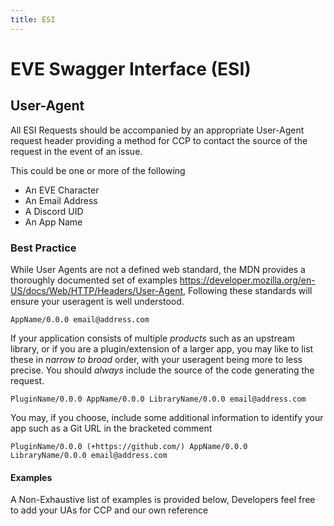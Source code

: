 ```yaml
---
title: ESI
---
```

# EVE Swagger Interface (ESI)

## User-Agent

All ESI Requests should be accompanied by an appropriate User-Agent request header providing a method for CCP to contact the source of the request in the event of an issue.

This could be one or more of the following

- An EVE Character
- An Email Address
- A Discord UID
- An App Name

### Best Practice

While User Agents are not a defined web standard, the MDN provides a thoroughly documented set of examples <https://developer.mozilla.org/en-US/docs/Web/HTTP/Headers/User-Agent>, Following these standards will ensure your useragent is well understood.

```text
AppName/0.0.0 email@address.com
```

If your application consists of multiple _products_ such as an upstream library, or if you are a plugin/extension of a larger app, you may like to list these in _narrow to broad_ order, with your useragent being more to less precise. You should _always_ include the source of the code generating the request.

```text
PluginName/0.0.0 AppName/0.0.0 LibraryName/0.0.0 email@address.com
```

You may, if you choose, include some additional information to identify your app such as a Git URL in the bracketed comment

```text
PluginName/0.0.0 (+https://github.com/) AppName/0.0.0 LibraryName/0.0.0 email@address.com
```

#### Examples

A Non-Exhaustive list of examples is provided below, Developers feel free to add your UAs for CCP and our own reference

```text
```
